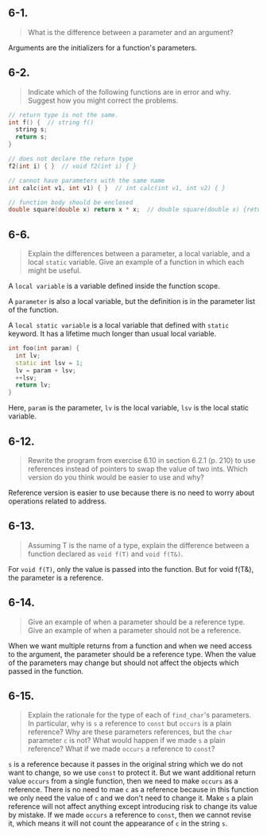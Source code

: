 ## 6-1.
>What is the difference between a parameter and an argument?

Arguments are the initializers for a function's parameters.

## 6-2.
>Indicate which of the following functions are in error and why. Suggest how you might correct the problems.
```cpp
// return type is not the same.
int f() {  // string f()
  string s;
  return s;
}

// does not declare the return type
f2(int i) { }  // void f2(int i) { }

// cannot have parameters with the same name
int calc(int v1, int v1) { }  // int calc(int v1, int v2) { }

// function body should be enclosed
double square(double x) return x * x;  // double square(double x) {return x * x;}
```

## 6-6.
>Explain the differences between a parameter, a local variable, and a local `static` variable. Give an example of a function in which each might be useful.

A `local variable` is a variable defined inside the function scope.

A `parameter` is also a local variable, but the definition is in the parameter list of the function.

A `local static variable` is a local variable that defined with `static` keyword. It has a lifetime much longer than usual local variable.

```cpp
int foo(int param) {
  int lv;
  static int lsv = 1;
  lv = param + lsv;
  ++lsv;
  return lv;
}
```

Here, `param` is the parameter, `lv` is the local variable, `lsv` is the local static variable.

## 6-12.
>Rewrite the program from exercise 6.10 in section 6.2.1 (p. 210) to use references instead of pointers to swap the value of two ints. Which version do you think would be easier to use and why?

Reference version is easier to use because there is no need to worry about operations related to address.

## 6-13.
>Assuming T is the name of a type, explain the difference between a function declared as `void f(T)` and `void f(T&)`.

For `void f(T)`, only the value is passed into the function. But for void f(T&), the parameter is a reference.

## 6-14.
>Give an example of when a parameter should be a reference type. Give an example of when a parameter should not be a reference.

When we want multiple returns from a function and when we need access to the argument, the parameter should be a reference type.
When the value of the parameters may change but should not affect the objects which passed in the function.

## 6-15.
>Explain the rationale for the type of each of `find_char`'s parameters. In particular, why is `s` a reference to `const` but `occurs` is a plain reference? Why are these parameters references, but the `char` parameter `c` is not? What would happen if we made `s` a plain reference? What if we made `occurs` a reference to `const`?

`s` is a reference because it passes in the original string which we do not want to change, so we use `const` to protect it. But we want additional return value `occurs` from a single function, then we need to make `occurs` as a reference.
There is no need to mae `c` as a reference because in this function we only need the value of `c` and we don't need to change it.
Make `s` a plain reference will not affect anything except introducing risk to change its value by mistake.
If we made `occurs` a reference to `const`, then we cannot revise it, which means it will not count the appearance of `c` in the string `s`.
